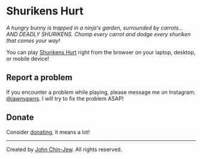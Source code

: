# Shurikens Hurt

*A hungry bunny is trapped in a ninja's garden, surrounded by carrots... AND DEADLY SHURIKENS. Chomp every carrot and dodge every shuriken that comes your way!*

You can play [Shurikens Hurt](https://shurikenshurt.com/) right from the browser on your laptop, desktop, or mobile device!

## Report a problem

If you encounter a problem while playing, please message me on Instagram: [@jawnyawns](https://www.instagram.com/jawnyawns/). I will try to fix the problem ASAP!

## Donate

Consider [donating](https://buymeacoffee.com/johnchinjew), it means a lot!

---

Created by [John Chin-Jew](https://jawnyawns.github.io/). All rights reserved.
